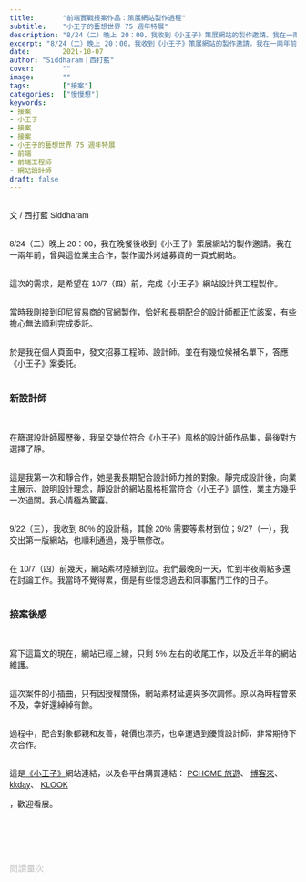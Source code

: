 ```yaml
---
title:       "前端實戰接案作品：策展網站製作過程"
subtitle:    "小王子的藝想世界 75 週年特展"
description: "8/24（二）晚上 20：00，我收到《小王子》策展網站的製作邀請。我在一兩年前，曾跟這位業主合作，我當時負責製作國外烤爐募資的一頁式網站..."
excerpt: "8/24（二）晚上 20：00，我收到《小王子》策展網站的製作邀請。我在一兩年前，曾跟這位業主合作，我當時負責製作國外烤爐募資的一頁式網站..."
date:        2021-10-07
author: "Siddharam｜西打藍"
cover:       ""
image:       ""
tags:        ["接案"]
categories:  ["慢慢想"]
keywords:
- 接案
- 小王子
- 接案
- 接案
- 小王子的藝想世界 75 週年特展
- 前端
- 前端工程師
- 網站設計師
draft: false
---
```


<article style="font-family: 'Noto Sans TC', '微軟正黑體', sans-serif; font-weight: 300;">

<br>文 / 西打藍 Siddharam<br><br>

8/24（二）晚上 20：00，我在晚餐後收到《小王子》策展網站的製作邀請。我在一兩年前，曾與這位業主合作，製作國外烤爐募資的一頁式網站。<br><br>

這次的需求，是希望在 10/7（四）前，完成《小王子》網站設計與工程製作。<br><br>

當時我剛接到印尼貿易商的官網製作，恰好和長期配合的設計師都正忙該案，有些擔心無法順利完成委託。<br><br>

於是我在個人頁面中，發文招募工程師、設計師。並在有幾位候補名單下，答應《小王子》案委託。<br><br>

<h3 class="article-h1-color">新設計師</h3><br>

在篩選設計師履歷後，我呈交幾位符合《小王子》風格的設計師作品集，最後對方選擇了靜。<br><br>

這是我第一次和靜合作，她是我長期配合設計師力推的對象。靜完成設計後，向業主展示、說明設計理念，靜設計的網站風格相當符合《小王子》調性，業主方幾乎一次過關。我心情極為驚喜。<br><br>

9/22（三），我收到 80% 的設計稿，其餘 20% 需要等素材到位；9/27（一），我交出第一版網站，也順利通過，幾乎無修改。<br><br>

在 10/7（四）前幾天，網站素材陸續到位。我們最晚的一天，忙到半夜兩點多還在討論工作。我當時不覺得累，倒是有些懷念過去和同事奮鬥工作的日子。<br><br>


<h3 class="article-h1-color">接案後感</h3><br>

寫下這篇文的現在，網站已經上線，只剩 5% 左右的收尾工作，以及近半年的網站維護。<br><br>

這次案件的小插曲，只有因授權關係，網站素材延遲與多次調修。原以為時程會來不及，幸好還綽綽有餘。<br><br>

過程中，配合對象都親和友善，報價也漂亮，也幸運遇到優質設計師，非常期待下次合作。<br><br>


這是<a href="https://show.weiyunchang.com/" target="_blank">《小王子》</a>網站連結，以及各平台購買連結：
<a href="https://joymall.co/2t8n-" target="_blank">PCHOME 旅遊</a>、
<a href="https://iorange.biz/2t8qR" target="_blank">博客來</a>、
<a href="https://www.kkday.com/zh-tw/product/123126?mId=1e6d7ee73abc45698ce9c43b30365047&cid=5109&ud1=d317c9df20c73" target="_blank">kkday</a>、
<a href="https://affiliate.klook.com/redirect?aid=27366&aff_adid=568319&k_site=https%3A%2F%2Fwww.klook.com%2Fzh-TW%2Factivity%2F64271-exhibition-littleprince-taipei-klook%2F" target="_blank">KLOOK</a>

，歡迎看展。<br><br>





<br><br><br>

</article>

<div style="color: #bfbfbf; font-size: 15px;" id="busuanzi_container_page_pv">
  閱讀量<span id="busuanzi_value_page_pv"></span>次
</div>

<script src="../../js/post.js"></script>




